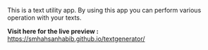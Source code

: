 This is a text utility app. By using this app you can perform various operation with your texts.

<b> Visit here for the live preview : </b> https://smhahsanhabib.github.io/textgenerator/
